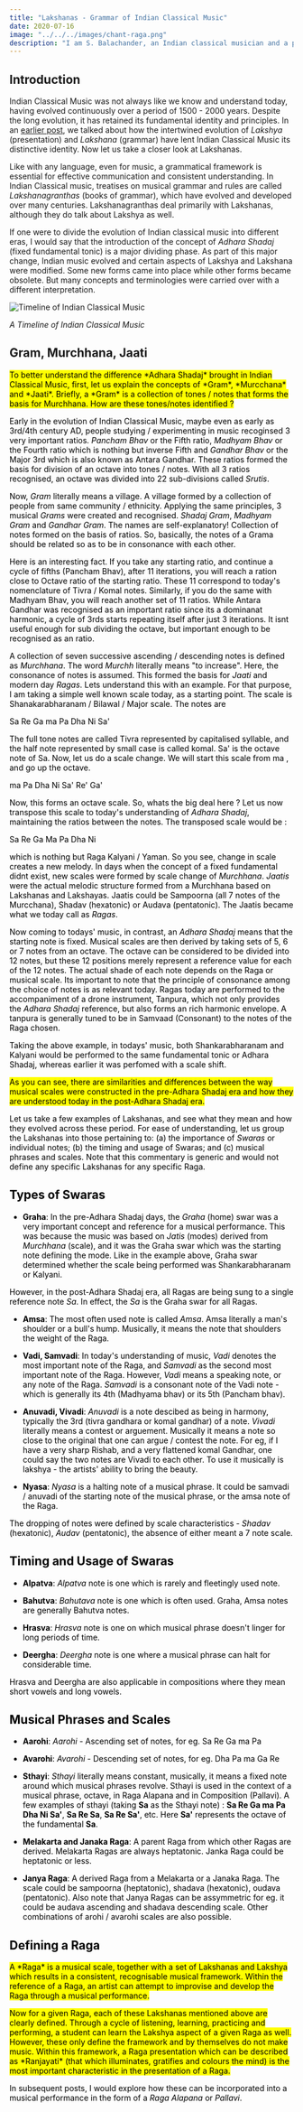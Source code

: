 ```yaml
---
title: "Lakshanas - Grammar of Indian Classical Music"
date: 2020-07-16
image: "../../../images/chant-raga.png"
description: "I am S. Balachander, an Indian classical musician and a performing artist of Chandraveena. In my long association with music, I have been privileged to have had deep and meaningful discussions on the theory of music with my Ustad, and undertaken further study of scriptures to understand our music better. Here I talk about grammar of Indian Classical Music. Read on to find out more!"
---
```


## Introduction

Indian Classical Music was not always like we know and understand today, having evolved continuously over a period of 1500 - 2000 years. Despite the long evolution, it has retained its fundamental identity and principles. In an [earlier post](/blog/what-is-classical/), we talked about how the intertwined evolution of *Lakshya* (presentation) and *Lakshana* (grammar) have lent Indian Classical Music its distinctive identity. Now let us take a closer look at Lakshanas.

Like with any language, even for music, a grammatical framework is essential for effective communication and consistent understanding. In Indian Classical music, treatises on musical grammar and rules are called *Lakshanagranthas* (books of grammar), which have evolved and developed over many centuries. Lakshanagranthas deal primarily with Lakshanas, although they do talk about Lakshya as well.

If one were to divide the evolution of Indian classical music into different eras, I would say that the introduction of the concept of *Adhara Shadaj* (fixed fundamental tonic) is a major dividing phase. As part of this major change, Indian music evolved and certain aspects of Lakshya and Lakshana were modified. Some new forms came into place while other forms became obsolete. But many concepts and terminologies were carried over with a different interpretation.

![Timeline of Indian Classical Music](icm-timeline.png)

*A Timeline of Indian Classical Music*

## Gram, Murchhana, Jaati

<mark>
To better understand the difference *Adhara Shadaj* brought in Indian Classical Music, first, let us explain the concepts of *Gram*, *Murcchana* and *Jaati*. Briefly, a *Gram* is a collection of tones / notes that forms the basis for Murchhana. How are these tones/notes identified ?   

Early in the evolution of Indian Classical Music, maybe even as early as 3rd/4th century AD, people studying / experimenting in music recoginsed 3 very important ratios. *Pancham Bhav* or the Fifth ratio, *Madhyam Bhav* or the Fourth ratio which is nothing but inverse Fifth and *Gandhar Bhav* or the Major 3rd which is also known as Antara Gandhar. These ratios formed the basis for division of an octave into tones / notes. With all 3 ratios recognised, an octave was divided into 22 sub-divisions called *Srutis*.
  
Now, *Gram* literally means a village. A village formed by a collection of people from same community / ethnicity. Applying the same principles, 3 musical *Grams* were created and recognised. *Shadaj Gram*, *Madhyam Gram* and *Gandhar Gram*. The names are self-explanatory! Collection of notes formed on the basis of ratios. So, basically, the notes of a Grama should be related so as to be in consonance with each other.

Here is an interesting fact. If you take any starting ratio, and continue a cycle of fifths (Pancham Bhav), after 11 iterations, you will reach a ration close to Octave ratio of the starting ratio. These 11 correspond to today's nomenclature of Tivra / Komal notes. Similarly, if you do the same with Madhyam Bhav, you will reach another set of 11 ratios. While Antara Gandhar was recognised as an important ratio since its a dominanat harmonic, a cycle of 3rds starts repeating itself after just 3 iterations. It isnt useful enough for sub dividing the octave, but important enough to be recognised as an ratio.

A collection of seven successive ascending / descending notes is defined as *Murchhana*. The word *Murchh* literally means "to increase". Here, the consonance of notes is assumed. This formed the basis for *Jaati* and modern day *Ragas*. Lets understand this with an example. For that purpose, I am taking a simple well known scale today, as a starting point. The scale is Shanakarabharanam / Bilawal / Major scale. The notes are     

Sa Re Ga ma Pa Dha Ni Sa'   

The full tone notes are called Tivra represented by capitalised syllable, and the half note represented by small case is called komal. Sa' is the octave note of Sa. Now, let us do a scale change. We will start this scale from ma , and go up the octave.

ma Pa Dha Ni Sa' Re' Ga'

Now, this forms an octave scale. So, whats the big deal here ? Let us now transpose this scale to today's understanding of *Adhara Shadaj*, maintaining the ratios between the notes. The transposed scale would be :   

Sa Re Ga Ma Pa Dha Ni   

which is nothing but Raga Kalyani / Yaman. So you see, change in scale creates a new melody. In days when the concept of a fixed fundamental didnt exist, new scales were formed by scale change of *Murchhana*. *Jaatis* were the actual melodic structure formed from a Murchhana based on Lakshanas and Lakshayas. Jaatis could be Sampoorna (all 7 notes of the Murcchana), Shadav (hexatonic) or Audava (pentatonic). The Jaatis became what we today call as *Ragas*.

</mark>

<p></p>

<mark>
  
Now coming to todays' music, in contrast, an *Adhara Shadaj* means that the starting note is fixed. Musical scales are then derived by taking sets of 5, 6 or 7 notes from an octave. The octave can be considered to be divided into 12 notes, but these 12 positions merely represent a reference value for each of the 12 notes. The actual shade of each note depends on the Raga or musical scale. Its important to note that the principle of consonance among the choice of notes is as relevant today. Ragas today are performed to the accompaniment of a drone instrument, Tanpura, which not only provides the *Adhara Shadaj* reference, but also forms an rich harmonic envelope. A tanpura is generally tuned to be in Samvaad (Consonant) to the notes of the Raga chosen.

Taking the above example, in todays' music, both Shankarabharanam and Kalyani would be performed to the same fundamental tonic or Adhara Shadaj, whereas earlier it was perfomed with a scale shift.
</mark>

<p></p>

<mark>
As you can see, there are similarities and differences between the way musical scales were constructed in the pre-Adhara Shadaj era and how they are understood today in the post-Adhara Shadaj era.
</mark>

<p></p>

Let us take a few examples of Lakshanas, and see what they mean and how they evolved across these period. For ease of understanding, let us group the Lakshanas into those pertaining to: (a) the importance of *Swaras* or individual notes; (b) the timing and usage of Swaras; and (c) musical phrases and scales. Note that this commentary is generic and would not define any specific Lakshanas for any specific Raga.

## Types of Swaras

* **Graha**: In the pre-Adhara Shadaj days, the *Graha* (home) swar was a very important concept and reference for a musical performance. This was because the music was based on *Jatis* (modes) derived from *Murchhana* (scale), and it was the Graha swar which was the starting note defining the mode. Like in the example above, Graha swar determined whether the scale being performed was Shankarabharanam or Kalyani. 

However, in the post-Adhara Shadaj era, all Ragas are being sung to a single reference note *Sa*. In effect, the *Sa* is the Graha swar for all Ragas. 

* **Amsa**: The most often used note is called *Amsa*. Amsa literally a man's shoulder or a bull's hump. Musically, it means the note that shoulders the weight of the Raga.

* **Vadi, Samvadi**: In today's understanding of music, *Vadi* denotes the most important note of the Raga, and *Samvadi* as the second most important note of the Raga. However, *Vadi* means a speaking note, or any note of the Raga. *Samvadi* is a consonant note of the Vadi note - which is generally its 4th (Madhyama bhav) or its 5th (Pancham bhav). 

* **Anuvadi, Vivadi**: *Anuvadi* is a note descibed as being in harmony, typically the 3rd (tivra gandhara or komal gandhar) of a note. *Vivadi* literally means a contest or arguement. Musically it means a note so close to the original that one can argue / contest the note. For eg, if I have a very sharp Rishab, and a very flattened komal Gandhar, one could say the two notes are Vivadi to each other. To use it musically is lakshya - the artists' ability to bring the beauty.

* **Nyasa**: *Nyasa* is a halting note of a musical phrase. It could be samvadi / anuvadi of the starting note of the musical phrase, or the amsa note of the Raga.

The dropping of notes were defined by scale characteristics - *Shadav* (hexatonic), *Audav* (pentatonic), the absence of either meant a 7 note scale. 

## Timing and Usage of Swaras

* **Alpatva**: *Alpatva* note is one which is rarely and fleetingly used note. 

* **Bahutva**: *Bahutava* note is one which is often used. Graha, Amsa notes are generally Bahutva notes.

* **Hrasva**: *Hrasva* note is one on which musical phrase doesn't linger for long periods of time.

* **Deergha**: *Deergha* note is one where a musical phrase can halt for considerable time.

Hrasva and Deergha are also applicable in compositions where they mean short vowels and long vowels.

## Musical Phrases and Scales

* **Aarohi**: *Aarohi* - Ascending set of notes, for eg. Sa Re Ga ma Pa

* **Avarohi**: *Avarohi* - Descending set of notes, for eg. Dha Pa ma Ga Re

* **Sthayi**: *Sthayi* literally means constant, musically, it means a fixed note around which musical phrases revolve. Sthayi is used in the context of a musical phrase, octave, in Raga Alapana and in Composition (Pallavi). A few examples of sthayi (taking **Sa** as the Sthayi note) : **Sa Re Ga ma Pa Dha Ni Sa'**, **Sa Re Sa**, **Sa Re Sa'**, etc. Here **Sa'** represents the octave of the fundamental **Sa**.

* **Melakarta and Janaka Raga**: A parent Raga from which other Ragas are derived. Melakarta Ragas are always heptatonic. Janka Raga could be heptatonic or less.

* **Janya Raga**: A derived Raga from a Melakarta or a Janaka Raga. The scale could be sampoorna (heptatonic), shadava (hexatonic), oudava (pentatonic). Also note that Janya Ragas can be assymmetric for eg. it could be audava ascending and shadava descending scale. Other combinations of arohi / avarohi scales are also possible.

## Defining a Raga
<mark>
A *Raga* is a musical scale, together with a set of Lakshanas and Lakshya which results in a consistent, recognisable musical framework. Within the reference of a Raga, an artist can attempt to improvise and develop the Raga through a musical performance.
</mark>

<p></p>

<mark>
Now for a given Raga, each of these Lakshanas mentioned above are clearly defined. Through a cycle of listening, learning, practicing and performing, a student can learn the Lakshya aspect of a given Raga as well. However, these only define the framework and by themselves do not make music. Within this framework, a Raga presentation which can be described as *Ranjayati* (that which illuminates, gratifies and colours the mind) is the most important characteristic in the presentation of a Raga.
</mark>

<p></p>

In subsequent posts, I would explore how these can be incorporated into a musical performance in the form of a *Raga Alapana* or *Pallavi*.
